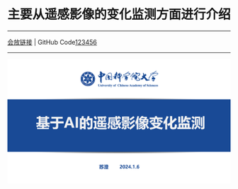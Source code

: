 # 主要从遥感影像的变化监测方面进行介绍
*****
[会放链接](https://meeting.tencent.com/v2/cloud-record/share?id=b24a35f7-f8d5-4e39-80c8-1c548555caf9&from=3) | GitHub Code[1](https://github.com/GeoZcx/A-deeply-supervised-image-fusion-network-for-change-detection-in-remote-sensing-images)[2](https://github.com/justchenhao/STANet)[3](https://gitcode.com/mirrors/minzhang-whu/change-detection-review/overview?utm_source=csdn_github_accelerator&isLogin=1)[4](https://github.com/wenhwu/awesome-remote-sensing-change-detection#deep-learning)[5](https://github.com/likyoo/open-cd)[6](https://gitcode.com/mirrors/minzhang-whu/change-detection-review/overview?utm_source=csdn_github_accelerator&isLogin=1)
*****
![image](主要内容.png)

